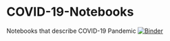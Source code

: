 # COVID-19-Notebooks
Notebooks that describe COVID-19 Pandemic
[![Binder](https://mybinder.org/badge_logo.svg)](https://mybinder.org/v2/gh/dasaep/COVID-19-Notebooks/master?filepath=index.ipynb)
